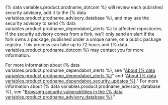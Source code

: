 {% data variables.product.prodname_dotcom %} will review each published security advisory, add it to the {% data variables.product.prodname_advisory_database %}, and may use the security advisory to send {% data variables.product.prodname_dependabot_alerts %} to affected repositories. If the security advisory comes from a fork, we'll only send an alert if the fork owns a package, published under a unique name, on a public package registry. This process can take up to 72 hours and {% data variables.product.prodname_dotcom %} may contact you for more information.

For more information about {% data variables.product.prodname_dependabot_alerts %}, see "[About {% data variables.product.prodname_dependabot_alerts %}](/github/managing-security-vulnerabilities/about-alerts-for-vulnerable-dependencies#dependabot-alerts-for-vulnerable-dependencies)" and "[About {% data variables.product.prodname_dependabot_security_updates %}](/github/managing-security-vulnerabilities/about-dependabot-security-updates#about-dependabot-security-updates)." For more information about {% data variables.product.prodname_advisory_database %}, see "[Browsing security vulnerabilities in the {% data variables.product.prodname_advisory_database %}](/github/managing-security-vulnerabilities/browsing-security-vulnerabilities-in-the-github-advisory-database)."
